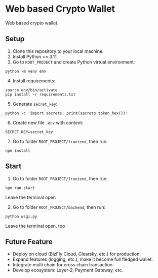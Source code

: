 # Web based Crypto Wallet
Web based crypto wallet.

## Setup
1. Clone this repository to your local machine.
2. Install Python <= 3.11
3. Go to `ROOT_PROJECT` and create Python virtual environment:
```shell
python -m venv env
```

4. Install requirements:
```shell
source env/bin/activate
pip install -r requirements.txt
```

5. Generate `secret_key`:
```shell
python -c 'import secrets; print(secrets.token_hex())'
```

6. Create new file `.env` with content:
```shell
SECRET_KEY=secret_key
```

7. Go to folder `ROOT_PROJECT/frontend`, then run:
```shell
npm install
```

## Start
1. Go to folder `ROOT_PROJECT/frontend`, then run:
```shell
npm run start
```

Leave the terminal open

2. Go to folder `ROOT_PROJECT/backend`, then run:
```shell
python wsgi.py
```

Leave the terminal open, too

## Future Feature
- Deploy on cloud (BizFly Cloud, Clearsky, etc.) for production.
- Expand features (logging, etc.), make it become full fledged wallet.
- Integrate multi chain for cross chain transaction.
- Develop ecosystem: Layer-2, Payment Gateway, etc.